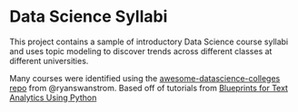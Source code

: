 # Data Science Syllabi

This project contains a sample of introductory Data Science course syllabi and uses topic modeling to discover trends across different classes at different universities.

Many courses were identified using the [awesome-datascience-colleges repo](https://github.com/ryanswanstrom/awesome-datascience-colleges) from @ryanswanstrom.
Based off of tutorials from [Blueprints for Text Analytics Using Python](https://learning.oreilly.com/library/view/blueprints-for-text/9781492074076/)
